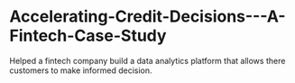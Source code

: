 # Accelerating-Credit-Decisions---A-Fintech-Case-Study

Helped a fintech company build a data analytics platform that allows there customers to make informed decision.
